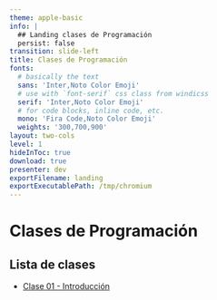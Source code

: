 ```yaml
---
theme: apple-basic
info: |
  ## Landing clases de Programación
  persist: false
transition: slide-left
title: Clases de Programación
fonts:
  # basically the text
  sans: 'Inter,Noto Color Emoji'
  # use with `font-serif` css class from windicss
  serif: 'Inter,Noto Color Emoji'
  # for code blocks, inline code, etc.
  mono: 'Fira Code,Noto Color Emoji'
  weights: '300,700,900'
layout: two-cols
level: 1
hideInToc: true
download: true
presenter: dev
exportFilename: landing
exportExecutablePath: /tmp/chromium
---
```


# Clases de Programación
## Lista de clases

- [Clase 01 - Introducción](/clase_01)
